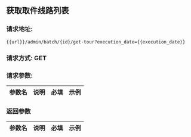 ## 获取取件线路列表
### 请求地址:
```
{{url}}/admin/batch/{id}/get-tour?execution_date={{execution_date}}
```
### 请求方式: GET  
### 请求参数:  

|参数名|说明|必填|示例|  
 |---|---|---|---|  
### 返回参数  

|参数名|说明|必填|示例|  
 |---|---|---|---|  
